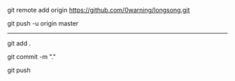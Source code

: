 git remote add origin https://github.com/0warning/longsong.git

git push -u origin master

---

git add .

git commit -m "."

git push